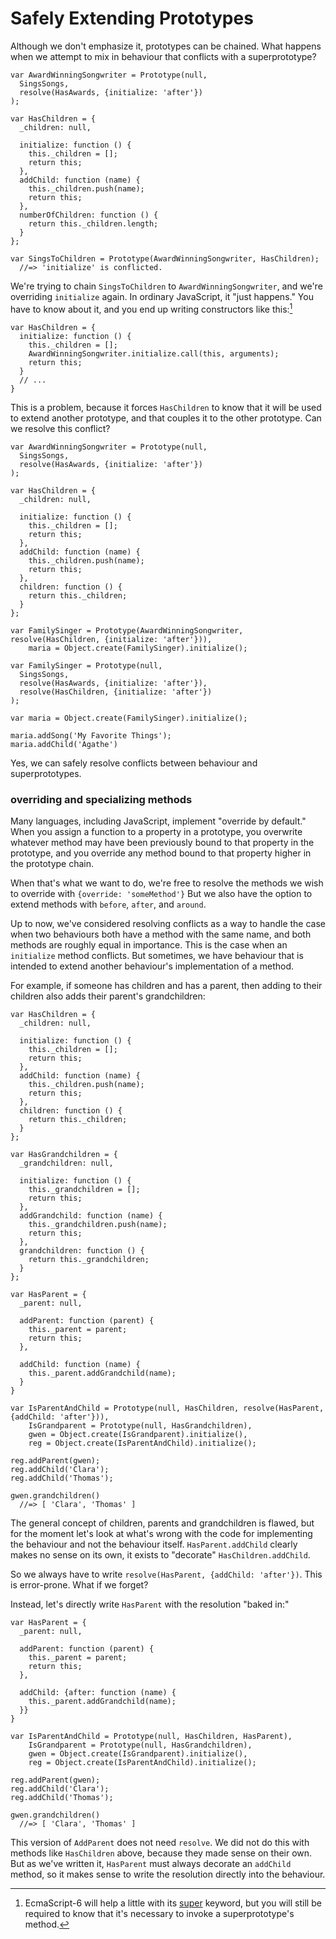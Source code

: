 # Safely Extending Prototypes

Although we don't emphasize it, prototypes can be chained. What happens when we attempt to mix in behaviour that conflicts with a superprototype?

~~~~~~~~
var AwardWinningSongwriter = Prototype(null,
  SingsSongs,
  resolve(HasAwards, {initialize: 'after'})
);

var HasChildren = {
  _children: null,

  initialize: function () {
    this._children = [];
    return this;
  },
  addChild: function (name) {
    this._children.push(name);
    return this;
  },
  numberOfChildren: function () {
    return this._children.length;
  }
};

var SingsToChildren = Prototype(AwardWinningSongwriter, HasChildren);
  //=> 'initialize' is conflicted.
~~~~~~~~

We're trying to chain `SingsToChildren` to `AwardWinningSongwriter`, and we're overriding `initialize` again. In ordinary JavaScript, it "just happens." You have to know about it, and you end up writing constructors like this:[^es6super]

[^es6super]: EcmaScript-6 will help a little with its [super](http://www.2ality.com/2011/11/super-references.html) keyword, but you will still be required to know that it's necessary to invoke a superprototype's method.

~~~~~~~~
var HasChildren = {
  initialize: function () {
    this._children = [];
    AwardWinningSongwriter.initialize.call(this, arguments);
    return this;
  }
  // ...
}
~~~~~~~~

This is a problem, because it forces `HasChildren` to know that it will be used to extend another prototype, and that couples it to the other prototype. Can we resolve this conflict?

~~~~~~~~
var AwardWinningSongwriter = Prototype(null,
  SingsSongs,
  resolve(HasAwards, {initialize: 'after'})
);

var HasChildren = {
  _children: null,

  initialize: function () {
    this._children = [];
    return this;
  },
  addChild: function (name) {
    this._children.push(name);
    return this;
  },
  children: function () {
    return this._children;
  }
};

var FamilySinger = Prototype(AwardWinningSongwriter, resolve(HasChildren, {initialize: 'after'})),
    maria = Object.create(FamilySinger).initialize();

var FamilySinger = Prototype(null,
  SingsSongs,
  resolve(HasAwards, {initialize: 'after'}),
  resolve(HasChildren, {initialize: 'after'})
);

var maria = Object.create(FamilySinger).initialize();

maria.addSong('My Favorite Things');
maria.addChild('Agathe')
~~~~~~~~

Yes, we can safely resolve conflicts between behaviour and superprototypes.

### overriding and specializing methods

Many languages, including JavaScript, implement "override by default." When you assign a function to a property in a prototype, you overwrite whatever method may have been previously bound to that property in the prototype, and you override any method bound to that property higher in the prototype chain.

When that's what we want to do, we're free to resolve the methods we wish to override with `{override: 'someMethod'}` But we also have the option to extend methods with `before`, `after`, and `around`.

Up to now, we've considered resolving conflicts as a way to handle the case when two behaviours both have a method with the same name, and both methods are roughly equal in importance. This is the case when an `initialize` method conflicts. But sometimes, we have behaviour that is intended to extend another behaviour's implementation of a method.

For example, if someone has children and has a parent, then adding to their children also adds their parent's grandchildren:

~~~~~~~~
var HasChildren = {
  _children: null,

  initialize: function () {
    this._children = [];
    return this;
  },
  addChild: function (name) {
    this._children.push(name);
    return this;
  },
  children: function () {
    return this._children;
  }
};

var HasGrandchildren = {
  _grandchildren: null,

  initialize: function () {
    this._grandchildren = [];
    return this;
  },
  addGrandchild: function (name) {
    this._grandchildren.push(name);
    return this;
  },
  grandchildren: function () {
    return this._grandchildren;
  }
};

var HasParent = {
  _parent: null,

  addParent: function (parent) {
    this._parent = parent;
    return this;
  },

  addChild: function (name) {
    this._parent.addGrandchild(name);
  }
}

var IsParentAndChild = Prototype(null, HasChildren, resolve(HasParent, {addChild: 'after'})),
    IsGrandparent = Prototype(null, HasGrandchildren),
    gwen = Object.create(IsGrandparent).initialize(),
    reg = Object.create(IsParentAndChild).initialize();

reg.addParent(gwen);
reg.addChild('Clara');
reg.addChild('Thomas');

gwen.grandchildren()
  //=> [ 'Clara', 'Thomas' ]
~~~~~~~~

The general concept of children, parents and grandchildren is flawed, but for the moment let's look at what's wrong with the code for implementing the behaviour and not the behaviour itself. `HasParent.addChild` clearly makes no sense on its own, it exists to "decorate" `HasChildren.addChild`.

So we always have to write `resolve(HasParent, {addChild: 'after'})`. This is error-prone. What if we forget?

Instead, let's directly write `HasParent` with the resolution "baked in:"

~~~~~~~~
var HasParent = {
  _parent: null,

  addParent: function (parent) {
    this._parent = parent;
    return this;
  },

  addChild: {after: function (name) {
    this._parent.addGrandchild(name);
  }}
}

var IsParentAndChild = Prototype(null, HasChildren, HasParent),
    IsGrandparent = Prototype(null, HasGrandchildren),
    gwen = Object.create(IsGrandparent).initialize(),
    reg = Object.create(IsParentAndChild).initialize();

reg.addParent(gwen);
reg.addChild('Clara');
reg.addChild('Thomas');

gwen.grandchildren()
  //=> [ 'Clara', 'Thomas' ]
~~~~~~~~

This version of `AddParent` does not need `resolve`. We did not do this with methods like `HasChildren` above, because they made sense on their own. But as we've written it, `HasParent` must always decorate an `addChild` method, so it makes sense to write the resolution directly into the behaviour.